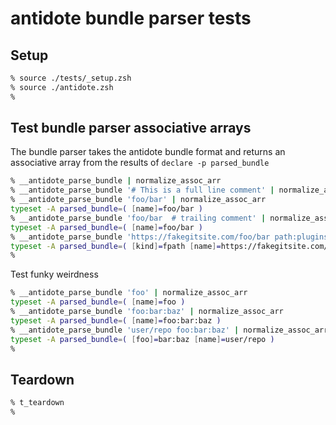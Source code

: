 # antidote bundle parser tests

## Setup

```zsh
% source ./tests/_setup.zsh
% source ./antidote.zsh
%
```

## Test bundle parser associative arrays

The bundle parser takes the antidote bundle format and returns an associative array
from the results of `declare -p parsed_bundle`

```zsh
% __antidote_parse_bundle | normalize_assoc_arr
% __antidote_parse_bundle '# This is a full line comment' | normalize_assoc_arr
% __antidote_parse_bundle 'foo/bar' | normalize_assoc_arr
typeset -A parsed_bundle=( [name]=foo/bar )
% __antidote_parse_bundle 'foo/bar  # trailing comment' | normalize_assoc_arr
typeset -A parsed_bundle=( [name]=foo/bar )
% __antidote_parse_bundle 'https://fakegitsite.com/foo/bar path:plugins/baz kind:fpath pre:"echo hello world"' | normalize_assoc_arr
typeset -A parsed_bundle=( [kind]=fpath [name]=https://fakegitsite.com/foo/bar [path]=plugins/baz [pre]='echo hello world' )
%
```

Test funky weirdness

```zsh
% __antidote_parse_bundle 'foo' | normalize_assoc_arr
typeset -A parsed_bundle=( [name]=foo )
% __antidote_parse_bundle 'foo:bar:baz' | normalize_assoc_arr
typeset -A parsed_bundle=( [name]=foo:bar:baz )
% __antidote_parse_bundle 'user/repo foo:bar:baz' | normalize_assoc_arr
typeset -A parsed_bundle=( [foo]=bar:baz [name]=user/repo )
%
```

## Teardown

```zsh
% t_teardown
%
```
